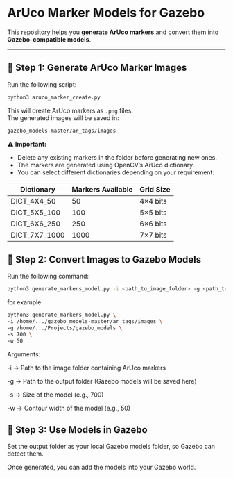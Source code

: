 # ArUco Marker Models for Gazebo

This repository helps you **generate ArUco markers** and convert them into **Gazebo-compatible models**.  

---

## 📌 Step 1: Generate ArUco Marker Images

Run the following script:

```bash
python3 aruco_marker_create.py
```

This will create ArUco markers as `.png` files.  
The generated images will be saved in:

```bash
gazebo_models-master/ar_tags/images
```

⚠️ **Important:**

- Delete any existing markers in the folder before generating new ones.  
- The markers are generated using OpenCV’s ArUco dictionary.  
- You can select different dictionaries depending on your requirement:  

| Dictionary      | Markers Available | Grid Size |
|-----------------|------------------|-----------|
| DICT_4X4_50     | 50               | 4×4 bits |
| DICT_5X5_100    | 100              | 5×5 bits |
| DICT_6X6_250    | 250              | 6×6 bits |
| DICT_7X7_1000   | 1000             | 7×7 bits |

## 📌 Step 2: Convert Images to Gazebo Models

Run the following command:

```bash
python3 generate_markers_model.py -i <path_to_image_folder> -g <path_to_output_folder> -s <model_size> -w <contour_width>
```
for example
```bash
python3 generate_markers_model.py \
-i /home/.../gazebo_models-master/ar_tags/images \
-g /home/.../Projects/gazebo_models \
-s 700 \
-w 50
```
Arguments:

-i → Path to the image folder containing ArUco markers

-g → Path to the output folder (Gazebo models will be saved here)

-s → Size of the model (e.g., 700)

-w → Contour width of the model (e.g., 50)

## 📌 Step 3: Use Models in Gazebo

Set the output folder as your local Gazebo models folder, so Gazebo can detect them.

Once generated, you can add the models into your Gazebo world.
